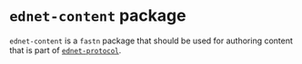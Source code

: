 # `ednet-content` package

`ednet-content` is a `fastn` package that should be used for authoring content
that is part of [`ednet-protocol`](https://www.ednet-protocol.com).
